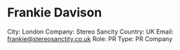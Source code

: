 # Frankie Davison

City: London
Company: Stereo Sancity
Country: UK
Email: frankie@stereosanctity.co.uk
Role: PR
Type: PR Company